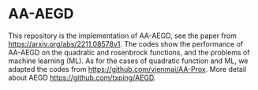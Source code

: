 # AA-AEGD
This repository is the implementation of AA-AEGD, see the paper from https://arxiv.org/abs/2211.08578v1. The codes show the performance of AA-AEGD on the quadratic and rosenbrock functions, and the problems of machine learning (ML). As for the cases of quadratic function and ML, we adapted the codes from https://github.com/vienmai/AA-Prox. More detail about AEGD https://github.com/txping/AEGD.
